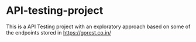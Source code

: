 # API-testing-project
This is a API Testing project with an exploratory approach based on some of the endpoints stored in https://gorest.co.in/
